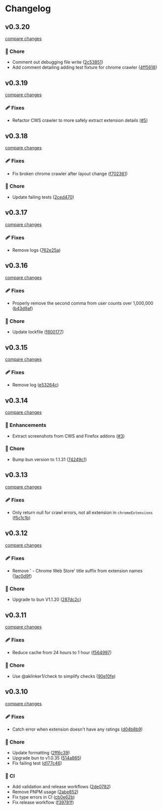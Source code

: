 # Changelog

## v0.3.20

[compare changes](https://github.com/wxt-dev/queue/compare/v0.3.19...v0.3.20)

### 🏡 Chore

- Comment out debugging file write ([2c53851](https://github.com/wxt-dev/queue/commit/2c53851))
- Add comment detailing adding test fixture for chrome crawler ([4ff5618](https://github.com/wxt-dev/queue/commit/4ff5618))

## v0.3.19

[compare changes](https://github.com/wxt-dev/queue/compare/v0.3.18...v0.3.19)

### 🩹 Fixes

- Refactor CWS crawler to more safely extract extension details ([#5](https://github.com/wxt-dev/queue/pull/5))

## v0.3.18

[compare changes](https://github.com/wxt-dev/queue/compare/v0.3.17...v0.3.18)

### 🩹 Fixes

- Fix broken chrome crawler after layout change ([f702361](https://github.com/wxt-dev/queue/commit/f702361))

### 🏡 Chore

- Update failing tests ([2ced470](https://github.com/wxt-dev/queue/commit/2ced470))

## v0.3.17

[compare changes](https://github.com/wxt-dev/queue/compare/v0.3.16...v0.3.17)

### 🩹 Fixes

- Remove logs ([762e25a](https://github.com/wxt-dev/queue/commit/762e25a))

## v0.3.16

[compare changes](https://github.com/wxt-dev/queue/compare/v0.3.15...v0.3.16)

### 🩹 Fixes

- Properly remove the second comma from user counts over 1,000,000 ([b43d9af](https://github.com/wxt-dev/queue/commit/b43d9af))

### 🏡 Chore

- Update lockfile ([f800177](https://github.com/wxt-dev/queue/commit/f800177))

## v0.3.15

[compare changes](https://github.com/wxt-dev/queue/compare/v0.3.14...v0.3.15)

### 🩹 Fixes

- Remove log ([e53264c](https://github.com/wxt-dev/queue/commit/e53264c))

## v0.3.14

[compare changes](https://github.com/wxt-dev/queue/compare/v0.3.13...v0.3.14)

### 🚀 Enhancements

- Extract screenshots from CWS and Firefox addons ([#3](https://github.com/wxt-dev/queue/pull/3))

### 🏡 Chore

- Bump bun version to 1.1.31 ([74249c1](https://github.com/wxt-dev/queue/commit/74249c1))

## v0.3.13

[compare changes](https://github.com/wxt-dev/queue/compare/v0.3.12...v0.3.13)

### 🩹 Fixes

- Only return null for crawl errors, not all extension in `chromeExtensions` ([f5c1c1b](https://github.com/wxt-dev/queue/commit/f5c1c1b))

## v0.3.12

[compare changes](https://github.com/wxt-dev/queue/compare/v0.3.11...v0.3.12)

### 🩹 Fixes

- Remove ' - Chrome Web Store' title suffix from extension names ([1ac0d9f](https://github.com/wxt-dev/queue/commit/1ac0d9f))

### 🏡 Chore

- Upgrade to bun V1.1.20 ([287dc2c](https://github.com/wxt-dev/queue/commit/287dc2c))

## v0.3.11

[compare changes](https://github.com/wxt-dev/queue/compare/v0.3.10...v0.3.11)

### 🩹 Fixes

- Reduce cache from 24 hours to 1 hour ([f564997](https://github.com/wxt-dev/queue/commit/f564997))

### 🏡 Chore

- Use @aklinker1/check to simplify checks ([90e10fe](https://github.com/wxt-dev/queue/commit/90e10fe))

## v0.3.10

[compare changes](https://github.com/wxt-dev/queue/compare/v0.3.9...v0.3.10)

### 🩹 Fixes

- Catch error when extension doesn't have any ratings ([d04b8b9](https://github.com/wxt-dev/queue/commit/d04b8b9))

### 🏡 Chore

- Update formatting ([2ff6c39](https://github.com/wxt-dev/queue/commit/2ff6c39))
- Upgrade bun to v1.0.35 ([514a865](https://github.com/wxt-dev/queue/commit/514a865))
- Fix failing test ([d177c46](https://github.com/wxt-dev/queue/commit/d177c46))

### 🤖 CI

- Add validation and release workflows ([2de0782](https://github.com/wxt-dev/queue/commit/2de0782))
- Remove PNPM usage ([2abe852](https://github.com/wxt-dev/queue/commit/2abe852))
- Fix type errors in CI ([cb0e62b](https://github.com/wxt-dev/queue/commit/cb0e62b))
- Fix release workflow ([f39781f](https://github.com/wxt-dev/queue/commit/f39781f))
